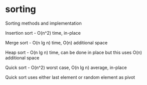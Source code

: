# sorting
Sorting methods and implementation

Insertion sort - O(n^2) time, in-place

Merge sort - O(n lg n) time, O(n) additional space

Heap sort - O(n lg n) time, can be done in place but this uses O(n) additional space

Quick sort - O(n^2) worst case, O(n lg n) average, in-place

Quick sort uses either last element or random element as pivot
